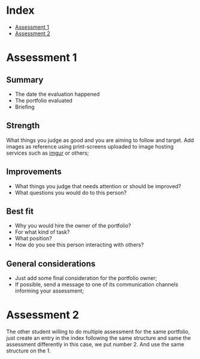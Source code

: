 # Index
- [Assessment 1](#assessment-1)
- [Assessment 2](#assessment-2)

# Assessment 1
## Summary

- The date the evaluation happened
- The portfolio evaluated
- Briefing

## Strength
What things you judge as good and you are aiming to follow and target. Add images as reference using print-screens uploaded to image hosting services such as [imgur](https://imgur.com/) or others;

## Improvements
- What things you judge that needs attention or should be improved?
- What questions you would do to this person?

## Best fit
- Why you would hire the owner of the portfolio? 
- For what kind of task?
- What position?
- How do you see this person interacting with others?

## General considerations
- Just add some final consideration for the portfolio owner;
- If possible, send a message to one of its communication channels informing your assessment;

# Assessment 2
The other student willing to do multiple assessment for the same portfolio, just create an entry in the index following the same structure and same the assessment differently in this case, we put number 2. And use the same structure on the 1.